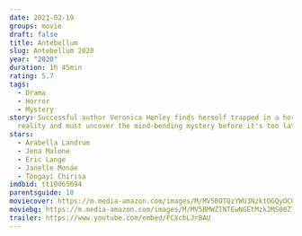 ```yaml
---
date: 2021-02-19
groups: movie
draft: false
title: Antebellum
slug: Antebellum 2020
year: "2020"
duration: 1h 45min
rating: 5.7
tags:
  - Drama
  - Horror
  - Mystery
story: Successful author Veronica Henley finds herself trapped in a horrifying
  reality and must uncover the mind-bending mystery before it's too late.
stars:
  - Arabella Landrum
  - Jena Malone
  - Eric Lange
  - Janelle Monáe
  - Tongayi Chirisa
imdbid: tt10065694
parentsguide: 18
moviecover: https://m.media-amazon.com/images/M/MV5BOTQzYWU3NzktOGQyOC00NGNiLWE3NjAtNzQ0YzRkOTc5ODUzXkEyXkFqcGdeQXVyMjMxOTE0ODA@._V1_FMjpg_UY864_.jpg
moviebg: https://m.media-amazon.com/images/M/MV5BMWZlNTEwNGEtMzk2MS00ZTBiLWEzYzktMzJkZDNiZGI0YzM5XkEyXkFqcGdeQXVyOTc5MDI5NjE@._V1_FMjpg_UX1280_.jpg
trailer: https://www.youtube.com/embed/FCXcbLJrBAU
---
```

